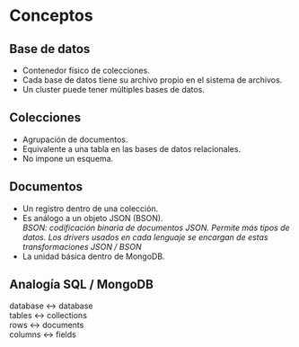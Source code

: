# Conceptos

## Base de datos

* Contenedor físico de colecciones.
* Cada base de datos tiene su archivo propio en el sistema de archivos.
* Un cluster puede tener múltiples bases de datos.

## Colecciones

* Agrupación de documentos.
* Equivalente a una tabla en las bases de datos relacionales.
* No impone un esquema.

## Documentos

* Un registro dentro de una colección.
* Es análogo a un objeto JSON (BSON).   
*BSON: codificación binaria de documentos JSON. Permite más tipos de datos. Los drivers usados en cada lenguaje se encargan de estas transformaciones JSON / BSON*
* La unidad básica dentro de MongoDB.

## Analogía SQL / MongoDB

database <-> database   
tables <-> collections   
rows <-> documents   
columns <-> fields   